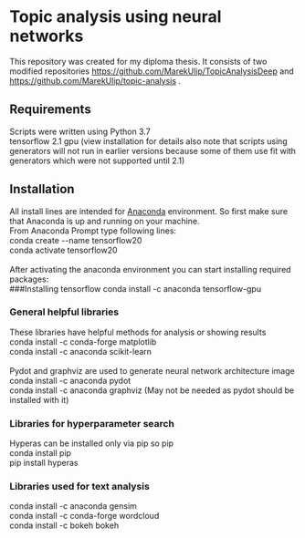 # Topic analysis using neural networks
This repository was created for my diploma thesis. It consists of two modified repositories https://github.com/MarekUlip/TopicAnalysisDeep and https://github.com/MarekUlip/topic-analysis .

## Requirements
Scripts were written using Python 3.7  <br/>
tensorflow 2.1 gpu (view installation for details also note that scripts using generators will not run in earlier versions because some of them use fit with generators which were not supported until 2.1)

## Installation
All install lines are intended for [Anaconda](https://www.anaconda.com/distribution/) environment. So first make sure that Anaconda is up and running on your machine. <br/>
From Anaconda Prompt type following lines: <br/>
conda create --name tensorflow20 <br/>
conda activate tensorflow20
<br/>
<br/>
After activating the anaconda environment you can start installing required packages: <br/>
###Installing tensorflow
conda install -c anaconda tensorflow-gpu <br/>

### General helpful libraries
These libraries have helpful methods for analysis or showing results <br/>
conda install -c conda-forge matplotlib <br/>
conda install -c anaconda scikit-learn <br/>
<br/>
Pydot and graphviz are used to generate neural network architecture image
conda install -c anaconda pydot <br/>
conda install -c anaconda graphviz (May not be needed as pydot should be installed with it)<br/>
### Libraries for hyperparameter search
Hyperas can be installed only via pip so pip <br/>
conda install pip <br/>
pip install hyperas <br/>
### Libraries used for text analysis
conda install -c anaconda gensim <br/>
conda install -c conda-forge wordcloud <br/>
conda install -c bokeh bokeh <br/>

